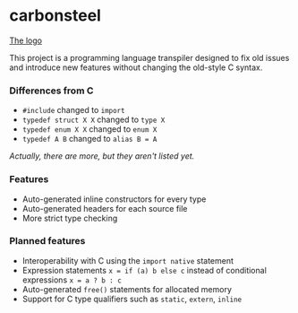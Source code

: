 # carbonsteel

[The logo](https://raw.githubusercontent.com/andersonarc/carbonsteel/master/logo.svg)

This project is a programming language transpiler designed to fix old issues and introduce new features without changing the old-style C syntax.

### Differences from C

- `#include` changed to `import`
- `typedef struct X X` changed to `type X`
- `typedef enum X X` changed to `enum X`
- `typedef A B` changed to `alias B = A`

*Actually, there are more, but they aren't listed yet.*

### Features

- Auto-generated inline constructors for every type
- Auto-generated headers for each source file
- More strict type checking

### Planned features

- Interoperability with C using the `import native` statement
- Expression statements `x = if (a) b else c` instead of conditional expressions `x = a ? b : c` 
- Auto-generated `free()` statements for allocated memory
- Support for C type qualifiers such as `static`, `extern`, `inline`
